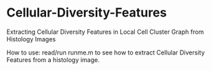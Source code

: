 # Cellular-Diversity-Features
Extracting Cellular Diversity Features in Local Cell Cluster Graph from Histology Images

How to use:
  read/run runme.m to see how to extract Cellular Diversity Features from a histology image.
  
